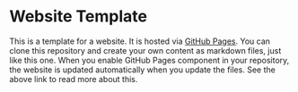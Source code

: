 # Website Template

This is a template for a website. It is hosted via [GitHub Pages](https://guides.github.com/features/pages/). 
You can clone this repository and create your own content as markdown files, just like this one. When you enable
GitHub Pages component in your repository, the website is updated automatically when you update the files.
See the above link to read more about this.
